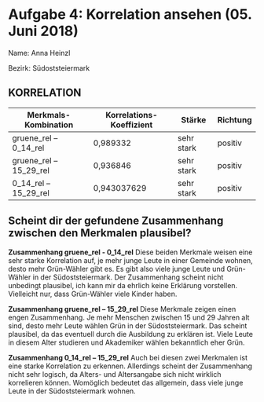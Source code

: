Aufgabe 4: Korrelation ansehen (05. Juni 2018)
======================================================================


Name: Anna Heinzl

Bezirk: Südoststeiermark

## KORRELATION


| Merkmals-Kombination | Korrelations-Koeffizient | Stärke | Richtung |
|----------------------|--------------------------|--------|----------|
| gruene_rel – 0_14_rel | 0,989332 | sehr stark | positiv |
| gruene_rel – 15_29_rel | 0,936846 | sehr stark | positiv |
| 0_14_rel – 15_29_rel | 0,943037629 | sehr stark | positiv |


## Scheint dir der gefundene Zusammenhang zwischen den Merkmalen plausibel?

**Zusammenhang gruene_rel - 0_14_rel**
Diese beiden Merkmale weisen eine sehr starke Korrelation auf, je mehr junge Leute in einer Gemeinde wohnen, desto mehr Grün-Wähler gibt es. Es gibt also viele junge Leute und Grün-Wähler in der Südoststeiermark. Der Zusammenhang scheint nicht unbedingt plausibel, ich kann mir da ehrlich keine Erklärung vorstellen. Vielleicht nur, dass Grün-Wähler viele Kinder haben.


**Zusammenhang gruene_rel – 15_29_rel**
Diese Merkmale zeigen einen engen Zusammenhang. Je mehr Menschen zwischen 15 und 29 Jahren alt sind, desto mehr Leute wählen Grün in der Südoststeiermark. Das scheint plausibel, da das eventuell durch die Ausbildung zu erklären ist. Viele Leute in diesem Alter studieren und Akademiker wählen bekanntlich eher Grün.


**Zusammenhang 0_14_rel – 15_29_rel**
Auch bei diesen zwei Merkmalen ist eine starke Korrelation zu erkennen. Allerdings scheint der Zusammenhang nicht sehr logisch, da Alters- und Altersangabe sich nicht wirklich korrelieren können. Womöglich bedeutet das allgemein, dass viele junge Leute in der Südoststeiermark wohnen.
